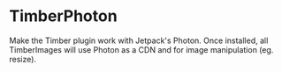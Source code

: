 TimberPhoton
============

Make the Timber plugin work with Jetpack's Photon. Once installed, all TimberImages will use Photon as a CDN and for image manipulation (eg. resize).
